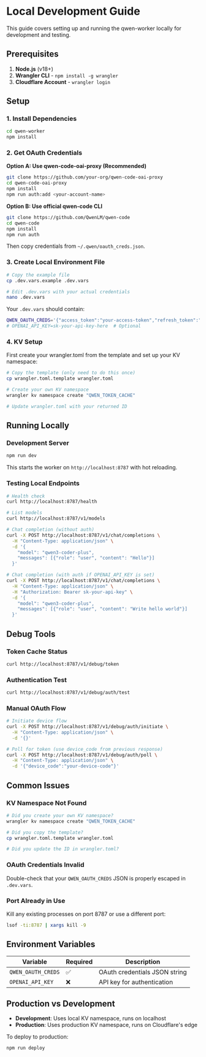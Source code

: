 # Local Development Guide

This guide covers setting up and running the qwen-worker locally for development and testing.

## Prerequisites

1. **Node.js** (v18+)
2. **Wrangler CLI** - `npm install -g wrangler`
3. **Cloudflare Account** - `wrangler login`

## Setup

### 1. Install Dependencies

```bash
cd qwen-worker
npm install
```

### 2. Get OAuth Credentials

**Option A: Use qwen-code-oai-proxy (Recommended)**
```bash
git clone https://github.com/your-org/qwen-code-oai-proxy
cd qwen-code-oai-proxy
npm install
npm run auth:add <your-account-name>
```

**Option B: Use official qwen-code CLI**
```bash
git clone https://github.com/QwenLM/qwen-code
cd qwen-code
npm install
npm run auth
```

Then copy credentials from `~/.qwen/oauth_creds.json`.

### 3. Create Local Environment File

```bash
# Copy the example file
cp .dev.vars.example .dev.vars

# Edit .dev.vars with your actual credentials
nano .dev.vars
```

Your `.dev.vars` should contain:
```bash
QWEN_OAUTH_CREDS='{"access_token":"your-access-token","refresh_token":"your-refresh-token","token_type":"Bearer","resource_url":"portal.qwen.ai","expiry_date":1234567890123}'
# OPENAI_API_KEY=sk-your-api-key-here  # Optional
```

### 4. KV Setup

First create your wrangler.toml from the template and set up your KV namespace:

```bash
# Copy the template (only need to do this once)
cp wrangler.toml.template wrangler.toml

# Create your own KV namespace
wrangler kv namespace create "QWEN_TOKEN_CACHE"

# Update wrangler.toml with your returned ID
```

## Running Locally

### Development Server

```bash
npm run dev
```

This starts the worker on `http://localhost:8787` with hot reloading.

### Testing Local Endpoints

```bash
# Health check
curl http://localhost:8787/health

# List models
curl http://localhost:8787/v1/models

# Chat completion (without auth)
curl -X POST http://localhost:8787/v1/chat/completions \
  -H "Content-Type: application/json" \
  -d '{
    "model": "qwen3-coder-plus",
    "messages": [{"role": "user", "content": "Hello"}]
  }'

# Chat completion (with auth if OPENAI_API_KEY is set)
curl -X POST http://localhost:8787/v1/chat/completions \
  -H "Content-Type: application/json" \
  -H "Authorization: Bearer sk-your-api-key" \
  -d '{
    "model": "qwen3-coder-plus",
    "messages": [{"role": "user", "content": "Write hello world"}]
  }'
```

## Debug Tools

### Token Cache Status
```bash
curl http://localhost:8787/v1/debug/token
```

### Authentication Test
```bash
curl http://localhost:8787/v1/debug/auth/test
```

### Manual OAuth Flow
```bash
# Initiate device flow
curl -X POST http://localhost:8787/v1/debug/auth/initiate \
  -H "Content-Type: application/json" \
  -d '{}'

# Poll for token (use device_code from previous response)
curl -X POST http://localhost:8787/v1/debug/auth/poll \
  -H "Content-Type: application/json" \
  -d '{"device_code":"your-device-code"}'
```

## Common Issues

### KV Namespace Not Found
```bash
# Did you create your own KV namespace?
wrangler kv namespace create "QWEN_TOKEN_CACHE"

# Did you copy the template?
cp wrangler.toml.template wrangler.toml

# Did you update the ID in wrangler.toml?
```

### OAuth Credentials Invalid
Double-check that your `QWEN_OAUTH_CREDS` JSON is properly escaped in `.dev.vars`.

### Port Already in Use
Kill any existing processes on port 8787 or use a different port:
```bash
lsof -ti:8787 | xargs kill -9
```

## Environment Variables

| Variable | Required | Description |
|----------|----------|-------------|
| `QWEN_OAUTH_CREDS` | ✅ | OAuth credentials JSON string |
| `OPENAI_API_KEY` | ❌ | API key for authentication |

## Production vs Development

- **Development**: Uses local KV namespace, runs on localhost
- **Production**: Uses production KV namespace, runs on Cloudflare's edge

To deploy to production:
```bash
npm run deploy
```
